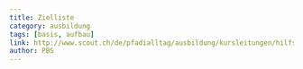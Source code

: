 ```yaml
---
title: Zielliste
category: ausbildung
tags: [basis, aufbau]
link: http://www.scout.ch/de/pfadialltag/ausbildung/kursleitungen/hilfsmittel/ziellisten-nachhaltige-ausbildung
author: PBS
---
```

